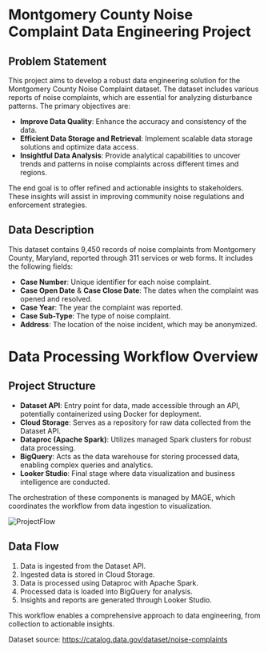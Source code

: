 # Montgomery County Noise Complaint Data Engineering Project

## Problem Statement

This project aims to develop a robust data engineering solution for the Montgomery County Noise Complaint dataset. The dataset includes various reports of noise complaints, which are essential for analyzing disturbance patterns. The primary objectives are:

- **Improve Data Quality**: Enhance the accuracy and consistency of the data.
- **Efficient Data Storage and Retrieval**: Implement scalable data storage solutions and optimize data access.
- **Insightful Data Analysis**: Provide analytical capabilities to uncover trends and patterns in noise complaints across different times and regions.

The end goal is to offer refined and actionable insights to stakeholders. These insights will assist in improving community noise regulations and enforcement strategies.


## Data Description

This dataset contains 9,450 records of noise complaints from Montgomery County, Maryland, reported through 311 services or web forms. It includes the following fields:

- **Case Number**: Unique identifier for each noise complaint.
- **Case Open Date** & **Case Close Date**: The dates when the complaint was opened and resolved.
- **Case Year**: The year the complaint was reported.
- **Case Sub-Type**: The type of noise complaint.
- **Address**: The location of the noise incident, which may be anonymized.

# Data Processing Workflow Overview

## Project Structure

- **Dataset API**: Entry point for data, made accessible through an API, potentially containerized using Docker for deployment.
- **Cloud Storage**: Serves as a repository for raw data collected from the Dataset API.
- **Dataproc (Apache Spark)**: Utilizes managed Spark clusters for robust data processing.
- **BigQuery**: Acts as the data warehouse for storing processed data, enabling complex queries and analytics.
- **Looker Studio**: Final stage where data visualization and business intelligence are conducted.

The orchestration of these components is managed by MAGE, which coordinates the workflow from data ingestion to visualization.

![ProjectFlow](https://github.com/pgrarchives/DEzoomcamp2024/assets/112724112/3080160f-38fe-4a50-b4ae-074ad817099e)

## Data Flow

1. Data is ingested from the Dataset API.
2. Ingested data is stored in Cloud Storage.
3. Data is processed using Dataproc with Apache Spark.
4. Processed data is loaded into BigQuery for analysis.
5. Insights and reports are generated through Looker Studio.

This workflow enables a comprehensive approach to data engineering, from collection to actionable insights.

Dataset source: https://catalog.data.gov/dataset/noise-complaints 

